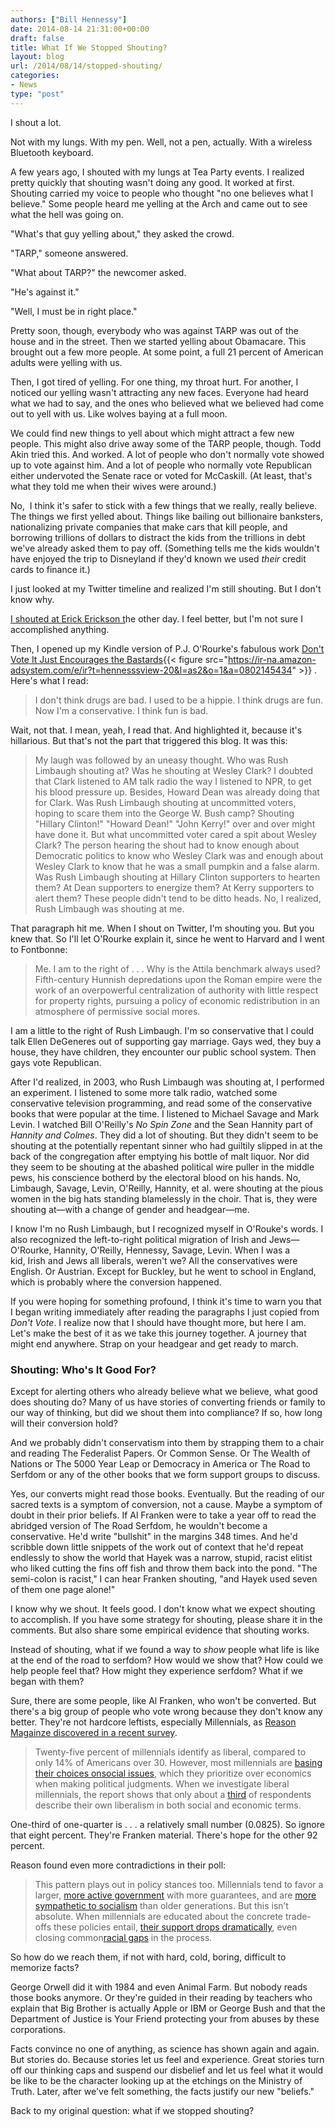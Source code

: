 ```yaml
---
authors: ["Bill Hennessy"]
date: 2014-08-14 21:31:00+00:00
draft: false
title: What If We Stopped Shouting?
layout: blog
url: /2014/08/14/stopped-shouting/
categories:
- News
type: "post"
---
```


I shout a lot.

Not with my lungs. With my pen. Well, not a pen, actually. With a wireless Bluetooth keyboard.

A few years ago, I shouted with my lungs at Tea Party events. I realized pretty quickly that shouting wasn't doing any good. It worked at first. Shouting carried my voice to people who thought "no one believes what I believe." Some people heard me yelling at the Arch and came out to see what the hell was going on.

"What's that guy yelling about," they asked the crowd.

"TARP," someone answered.

"What about TARP?" the newcomer asked.

"He's against it."

"Well, I must be in right place."

Pretty soon, though, everybody who was against TARP was out of the house and in the street. Then we started yelling about Obamacare. This brought out a few more people. At some point, a full 21 percent of American adults were yelling with us.

Then, I got tired of yelling. For one thing, my throat hurt. For another, I noticed our yelling wasn't attracting any new faces. Everyone had heard what we had to say, and the ones who believed what we believed had come out to yell with us. Like wolves baying at a full moon.

We could find new things to yell about which might attract a few new people. This might also drive away some of the TARP people, though. Todd Akin tried this. And worked. A lot of people who don't normally vote showed up to vote against him. And a lot of people who normally vote Republican either undervoted the Senate race or voted for McCaskill. (At least, that's what they told me when their wives were around.)

No,  I think it's safer to stick with a few things that we really, really believe. The things we first yelled about. Things like bailing out billionaire banksters, nationalizing private companies that make cars that kill people, and borrowing trillions of dollars to distract the kids from the trillions in debt we've already asked them to pay off. (Something tells me the kids wouldn't have enjoyed the trip to Disneyland if they'd known we used _their_ credit cards to finance it.)

I just looked at my Twitter timeline and realized I'm still shouting. But I don't know why.

[I shouted at Erick Erickson t](https://hennessysview.com/2014/08/09/erick-erickson-reince-priebus/)he other day. I feel better, but I'm not sure I accomplished anything.

Then, I opened up my Kindle version of P.J. O'Rourke's fabulous work [Don't Vote It Just Encourages the Bastards](https://www.amazon.com/gp/product/0802145434/ref=as_li_tl?ie=UTF8&camp=1789&creative=390957&creativeASIN=0802145434&linkCode=as2&tag=hennesssview-20){{< figure src="https://ir-na.amazon-adsystem.com/e/ir?t=hennesssview-20&l=as2&o=1&a=0802145434" >}}
. Here's what I read:



> I don't think drugs are bad. I used to be a hippie. I think drugs are fun. Now I'm a conservative. I think fun is bad.



Wait, not that. I mean, yeah, I read that. And highlighted it, because it's hillarious. But that's not the part that triggered this blog. It was this:



> My laugh was followed by an uneasy thought. Who was Rush Limbaugh shouting at? Was he shouting at Wesley Clark? I doubted that Clark listened to AM talk radio the way I listened to NPR, to get his blood pressure up. Besides, Howard Dean was already doing that for Clark. Was Rush Limbaugh shouting at uncommitted voters, hoping to scare them into the George W. Bush camp? Shouting "Hillary Clinton!" "Howard Dean!" "John Kerry!" over and over might have done it. But what uncommitted voter cared a spit about Wesley Clark? The person hearing the shout had to know enough about Democratic politics to know who Wesley Clark was and enough about Wesley Clark to know that he was a small pumpkin and a false alarm. Was Rush Limbaugh shouting at Hillary Clinton supporters to hearten them? At Dean supporters to energize them? At Kerry supporters to alert them? These people didn't tend to be ditto heads. No, I realized, Rush Limbaugh was shouting at me.



That paragraph hit me. When I shout on Twitter, I'm shouting you. But you knew that. So I'll let O'Rourke explain it, since he went to Harvard and I went to Fontbonne:



> Me. I am to the right of . . . Why is the Attila benchmark always used? Fifth-century Hunnish depredations upon the Roman empire were the work of an overpowerful centralization of authority with little respect for property rights, pursuing a policy of economic redistribution in an atmosphere of permissive social mores.

I am a little to the right of Rush Limbaugh. I'm so conservative that I could talk Ellen DeGeneres out of supporting gay marriage. Gays wed, they buy a house, they have children, they encounter our public school system. Then gays vote Republican.

After I'd realized, in 2003, who Rush Limbaugh was shouting at, I performed an experiment. I listened to some more talk radio, watched some conservative television programming, and read some of the conservative books that were popular at the time. I listened to Michael Savage and Mark Levin. I watched Bill O'Reilly's _No Spin Zone_ and the Sean Hannity part of _Hannity and Colmes_. They did a lot of shouting. But they didn't seem to be shouting at the potentially repentant sinner who had guiltily slipped in at the back of the congregation after emptying his bottle of malt liquor. Nor did they seem to be shouting at the abashed political wire puller in the middle pews, his conscience botherd by the electoral blood on his hands. No, Limbaugh, Savage, Levin, O'Reilly, Hannity, et al. were shouting at the pious women in the big hats standing blamelessly in the choir. That is, they were shouting at—with a change of gender and headgear—me.



I know I'm no Rush Limbaugh, but I recognized myself in O'Rouke's words. I also recognized the left-to-right political migration of Irish and Jews—O'Rourke, Hannity, O'Reilly, Hennessy, Savage, Levin. When I was a kid, Irish and Jews all liberals, weren't we? All the conservatives were English. Or Austrian. Except for Buckley, but he went to school in England, which is probably where the conversion happened.

If you were hoping for something profound, I think it's time to warn you that I began writing immediately after reading the paragraphs I just copied from _Don't Vote_. I realize now that I should have thought more, but here I am. Let's make the best of it as we take this journey together. A journey that might end anywhere. Strap on your headgear and get ready to march.



### Shouting: Who's It Good For?



Except for alerting others who already believe what we believe, what good does shouting do? Many of us have stories of converting friends or family to our way of thinking, but did we shout them into compliance? If so, how long will their conversion hold?

And we probably didn't conservatism into them by strapping them to a chair and reading The Federalist Papers. Or Common Sense. Or The Wealth of Nations or The 5000 Year Leap or Democracy in America or The Road to Serfdom or any of the other books that we form support groups to discuss.

Yes, our converts might read those books. Eventually. But the reading of our sacred texts is a symptom of conversion, not a cause. Maybe a symptom of doubt in their prior beliefs. If Al Franken were to take a year off to read the abridged version of The Road Serfdom, he wouldn't become a conservative. He'd write "bullshit" in the margins 348 times. And he'd scribble down little snippets of the work out of context that he'd repeat endlessly to show the world that Hayek was a narrow, stupid, racist elitist who liked cutting the fins off fish and throw them back into the pond. "The semi-colon is racist," I can hear Franken shouting, "and Hayek used seven of them one page alone!"

I know why we shout. It feels good. I don't know what we expect shouting to accomplish. If you have some strategy for shouting, please share it in the comments. But also share some empirical evidence that shouting works.

Instead of shouting, what if we found a way to _show_ people what life is like at the end of the road to serfdom? How would we show that? How could we help people feel that? How might they experience serfdom? What if we began with them?

Sure, there are some people, like Al Franken, who won't be converted. But there's a big group of people who vote wrong because they don't know any better. They're not hardcore leftists, especially Millennials, as [Reason Magainze discovered in a recent survey](https://reason.com/poll).



> 

> 
> Twenty-five percent of millennials identify as liberal, compared to only 14% of Americans over 30. However, most millennials are [basing their choices on](https://reason.com/poll/2014/07/16/millennials-arent-more-democratictheyre)[social issues](https://reason.com/poll/2014/07/17/social-issues-not-economics-largely-defi), which they prioritize over economics when making political judgments. When we investigate liberal millennials, the report shows that only about a [third](https://reason.com/poll/2014/07/17/social-issues-not-economics-largely-defi) of respondents describe their own liberalism in both social and economic terms.
> 
> 




One-third of one-quarter is . . . a relatively small number (0.0825). So ignore that eight percent. They're Franken material. There's hope for the other 92 percent.

Reason found even more contradictions in their poll:



> This pattern plays out in policy stances too. Millennials tend to favor a larger, [more active government](https://reason.com/poll/2014/07/10/what-millennials-think-government-should) with more guarantees, and are [more sympathetic to socialism](https://reason.com/poll/2014/07/16/millennials-dont-know-what-socialism-mea) than older generations. But this isn’t absolute. When millennials are educated about the concrete trade-offs these policies entail, [their support drops dramatically](https://reason.com/poll/2014/07/10/millennial-support-for-redistribution-an), even closing common[racial gaps](https://reason.com/poll/2014/07/10/millennials-prefer-small-government-if-l) in the process.



So how do we reach them, if not with hard, cold, boring, difficult to memorize facts?

George Orwell did it with 1984 and even Animal Farm. But nobody reads those books anymore. Or they're guided in their reading by teachers who explain that Big Brother is actually Apple or IBM or George Bush and that the Department of Justice is Your Friend protecting your from abuses by these corporations.

Facts convince no one of anything, as science has shown again and again. But stories do. Because stories let us feel and experience. Great stories turn off our thinking caps and suspend our disbelief and let us feel what it would be like to be the character looking up at the etchings on the Ministry of Truth. Later, after we've felt something, the facts justify our new "beliefs."

Back to my original question: what if we stopped shouting?
